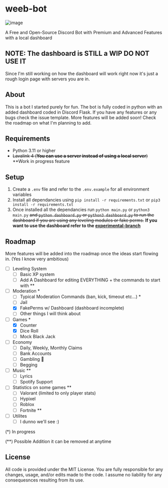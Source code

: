 # weeb-bot
  
![image](assets/static.png)

A Free and Open-Source Discord Bot with Premium and Advanced Features with a local dashboard

## NOTE: The dashboard is STILL a WIP DO NOT USE IT

Since I'm still working on how the dashboard will work right now it's just a rough login page with servers you are in.

## About

This is a bot I started purely for fun. The bot is fully coded in python with an added dashboard coded in Discord Flask. If you have any features or any bugs check the issue template. More features will be added soon! Check the roadmap on what I'm planning to add.

## Requirements

- Python 3.11 or higher
- ~~Lavalink 4 (**You can use a server instead of using a local server**)~~ **Work in progress feature

## Setup

1. Create a `.env` file and refer to the `.env.example` for all environment variables
2. Install all dependancies using `pip install -r requirements.txt` or `pip3 install -r requirements.txt`
3. Once installed all the dependancies run `python main.py` or `python3 main.py` ~~and `python dashboard.py` or `python3 dashboard.py` to run the dashboard if you are using any leveling modules or fake perms.~~ **If you want to use the dashboard refer to the [experimental-branch](https://github.com/Potato-js/weeb-bot/tree/experimental-dashboard)**

## Roadmap

More features will be added into the roadmap once the ideas start flowing in. (Yes I know very ambitious)

- [ ] Leveling System
  - [ ] Basic XP system
  - [ ] Add A Dashboard for editing EVERYTHING + the commands to start with **
- [ ] Moderation *
  - [ ] Typical Moderation Commands (ban, kick, timeout etc...) *
  - [ ] Jail
  - [x] FakePerms w/ Dashboard (dashboard incomplete)
  - [ ] Other things I will think about
- [ ] Games *
  - [x] Counter
  - [x] Dice Roll
  - [ ] Mock Black Jack
- [ ] Economy
  - [ ] Daily, Weekly, Monthly Claims
  - [ ] Bank Accounts
  - [ ] Gambling 🎰
  - [ ] Begging
- [ ] Music **
  - [ ] Lyrics
  - [ ] Spotify Support
- [ ] Statistics on some games **
  - [ ] Valorant (limited to only player stats)
  - [ ] Hypixel
  - [ ] Roblox
  - [ ] Fortnite **
- [ ] Utilites
  - [ ] I dunno we'll see :)

(*) In progress

(**) Possible Addition it can be removed at anytime

## License

All code is provided under the MIT License. You are fully responsible for any changes, usage, and/or edits made to the code. I assume no liability for any consequesnces resulting from its use.
